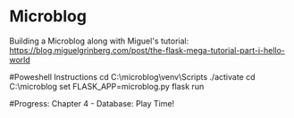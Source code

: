 # Microblog
Building a Microblog along with Miguel's tutorial: https://blog.miguelgrinberg.com/post/the-flask-mega-tutorial-part-i-hello-world

#Poweshell Instructions
cd C:\microblog\venv\Scripts
./activate
cd C:\microblog
set FLASK_APP=microblog.py
flask run


#Progress:
Chapter 4 - Database: Play Time!

